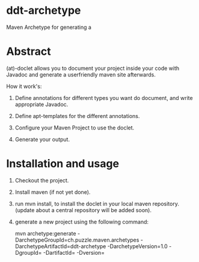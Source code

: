 ddt-archetype
=============

Maven Archetype for generating a 

Abstract
========

(at)-doclet allows you to document your project inside your code with Javadoc and generate a userfriendly maven site
afterwards.

How it work's:

1. Define annotations for different types you want do document, and write appropriate Javadoc.

2. Define apt-templates for the different annotations.

3. Configure your Maven Project to use the doclet.

4. Generate your output.

Installation and usage
======================

1. Checkout the project.

2. Install maven (if not yet done).

3. run mvn install, to install the doclet in your local maven repository. (update about a central repository will be added soon).

4. generate a new project using the following command:
   
   mvn archetype:generate -DarchetypeGroupId=ch.puzzle.maven.archetypes -DarchetypeArtifactId=ddt-archetype -DarchetypeVersion=1.0 -DgroupId=<groupId> -DartifactId=<artifactId> -Dversion=<version>